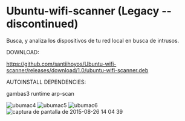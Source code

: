 # Ubuntu-wifi-scanner (Legacy -- discontinued)
Busca, y analiza los dispositivos de tu red local en busca de intrusos.

DOWNLOAD:

https://github.com/santiihoyos/Ubuntu-wifi-scanner/releases/download/1.0/ubuntu-wifi-scanner.deb

AUTOINSTALL DEPENDENCIES:

gambas3 runtime
arp-scan

![ubumac4](https://cloud.githubusercontent.com/assets/10730150/9492872/c2aacc42-4bfb-11e5-9675-67a016dc122e.jpg)
![ubumac5](https://cloud.githubusercontent.com/assets/10730150/9492876/c6e8e69a-4bfb-11e5-8d66-fb8557a72d3f.jpg)
![ubumac6](https://cloud.githubusercontent.com/assets/10730150/9492880/cc6c35b8-4bfb-11e5-9ac8-027d692f84e5.jpg)
![captura de pantalla de 2015-08-26 14 04 39](https://cloud.githubusercontent.com/assets/10730150/9492891/ddf9c1d8-4bfb-11e5-8443-da705fdada20.png)

